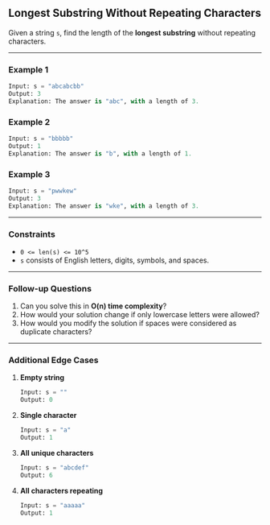 ## **Longest Substring Without Repeating Characters**

Given a string `s`, find the length of the **longest substring** without repeating characters.

---

### **Example 1**
```python
Input: s = "abcabcbb"
Output: 3
Explanation: The answer is "abc", with a length of 3.
```

### **Example 2**
```python
Input: s = "bbbbb"
Output: 1
Explanation: The answer is "b", with a length of 1.
```

### **Example 3**
```python
Input: s = "pwwkew"
Output: 3
Explanation: The answer is "wke", with a length of 3.
```

---

### **Constraints**
- `0 <= len(s) <= 10^5`
- `s` consists of English letters, digits, symbols, and spaces.

---

### **Follow-up Questions**
1. Can you solve this in **O(n) time complexity**?
2. How would your solution change if only lowercase letters were allowed?
3. How would you modify the solution if spaces were considered as duplicate characters?

---

### **Additional Edge Cases**
1. **Empty string**
   ```python
   Input: s = ""
   Output: 0
   ```
2. **Single character**
   ```python
   Input: s = "a"
   Output: 1
   ```
3. **All unique characters**
   ```python
   Input: s = "abcdef"
   Output: 6
   ```
4. **All characters repeating**
   ```python
   Input: s = "aaaaa"
   Output: 1
   ```

